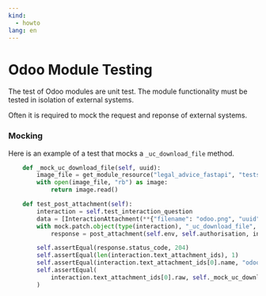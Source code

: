 ```yaml
---
kind:
  - howto
lang: en
---
```

# Odoo Module Testing

The test of Odoo modules are unit test. The module functionality must be tested in isolation of external systems.

Often it is required to mock the request and reponse of external systems.

### Mocking

Here is an example of a test that mocks a `_uc_download_file` method.

```python
    def _mock_uc_download_file(self, uuid):
        image_file = get_module_resource("legal_advice_fastapi", "tests/odoo.png")
        with open(image_file, "rb") as image:
            return image.read()

    def test_post_attachment(self):
        interaction = self.test_interaction_question
        data = [InteractionAttachment(**{"filename": "odoo.png", "uuid": "238bdee0-1b93-4797-a016-fbee69dda570"})]
        with mock.patch.object(type(interaction), "_uc_download_file", new=self._mock_uc_download_file):
            response = post_attachment(self.env, self.authorisation, interaction.id, data)

        self.assertEqual(response.status_code, 204)
        self.assertEqual(len(interaction.text_attachment_ids), 1)
        self.assertEqual(interaction.text_attachment_ids[0].name, "odoo.png")
        self.assertEqual(
            interaction.text_attachment_ids[0].raw, self._mock_uc_download_file("238bdee0-1b93-4797-a016-fbee69dda570")
        )
```